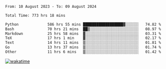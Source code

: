 <!--START_SECTION:waka-->

```txt
From: 10 August 2023 - To: 09 August 2024

Total Time: 773 hrs 18 mins

Python             586 hrs 55 mins ██████████████████▓░░░░░░   74.82 %
Bash               70 hrs 21 mins  ██▒░░░░░░░░░░░░░░░░░░░░░░   08.97 %
Markdown           25 hrs 58 mins  ▓░░░░░░░░░░░░░░░░░░░░░░░░   03.31 %
TeX                17 hrs 1 min    ▓░░░░░░░░░░░░░░░░░░░░░░░░   02.17 %
Text               14 hrs 11 mins  ▒░░░░░░░░░░░░░░░░░░░░░░░░   01.81 %
Go                 13 hrs 37 mins  ▒░░░░░░░░░░░░░░░░░░░░░░░░   01.74 %
Other              11 hrs 6 mins   ▒░░░░░░░░░░░░░░░░░░░░░░░░   01.42 %
```

<!--END_SECTION:waka-->
[![wakatime](https://wakatime.com/badge/user/5f89a63a-5294-4958-ad30-2b3455e63f2a.svg)](https://wakatime.com/@5f89a63a-5294-4958-ad30-2b3455e63f2a)
